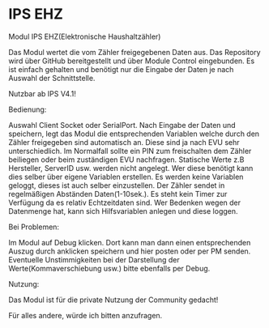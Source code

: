 # IPS EHZ
Modul IPS EHZ(Elektronische Haushaltzähler)

Das Modul wertet die vom Zähler freigegebenen Daten aus.
Das Repository wird über GitHub bereitgestellt und über Module Control eingebunden.
Es ist einfach gehalten und benötigt nur die Eingabe der Daten je nach Auswahl der Schnittstelle.

Nutzbar ab IPS V4.1!

Bedienung:

Auswahl Client Socket oder SerialPort.
Nach Eingabe der Daten und speichern, legt das Modul die entsprechenden Variablen
welche durch den Zähler freigegeben sind automatisch an.
Diese sind ja nach EVU sehr unterschiedlich. Im Normalfall sollte ein PIN zum freischalten dem Zähler beiliegen oder beim zuständigen EVU nachfragen.
Statische Werte z.B Hersteller, ServerID usw. werden nicht angelegt. Wer diese benötigt kann dies selber über eigene Variablen erstellen.
Es werden keine Variablen geloggt, dieses ist auch selber einzustellen.
Der Zähler sendet in regelmäßigen Abständen Daten(1-10sek.).
Es steht kein Timer zur Verfügung da es relativ Echtzeitdaten sind.
Wer Bedenken wegen der Datenmenge hat, kann sich Hilfsvariablen anlegen und diese loggen.

Bei Problemen:

Im Modul auf Debug klicken. Dort kann man dann einen entsprechenden Auszug durch anklicken speichern und hier posten oder per PM senden.
Eventuelle Unstimmigkeiten bei der Darstellung der Werte(Kommaverschiebung usw.) bitte ebenfalls per Debug.

Nutzung:

Das Modul ist für die private Nutzung der Community gedacht!

Für alles andere, würde ich bitten anzufragen.

